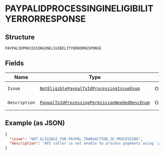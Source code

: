 
# PAYPALIDPROCESSINGINELIGIBILITYERRORRESPONSE

## Structure

`PAYPALIDPROCESSINGINELIGIBILITYERRORRESPONSE`

## Fields

| Name | Type | Tags | Description | Getter | Setter |
|  --- | --- | --- | --- | --- | --- |
| `Issue` | [`NotEligiblePaypalTxIdProcessingIssueEnum`](../../doc/models/not-eligible-paypal-tx-id-processing-issue-enum.md) | Optional | - | NotEligiblePaypalTxIdProcessingIssueEnum getIssue() | setIssue(NotEligiblePaypalTxIdProcessingIssueEnum issue) |
| `Description` | [`PaypalTxIdProcessingPermissionNeededDescEnum`](../../doc/models/paypal-tx-id-processing-permission-needed-desc-enum.md) | Optional | - | PaypalTxIdProcessingPermissionNeededDescEnum getDescription() | setDescription(PaypalTxIdProcessingPermissionNeededDescEnum description) |

## Example (as JSON)

```json
{
  "issue": "NOT_ELIGIBLE_FOR_PAYPAL_TRANSACTION_ID_PROCESSING",
  "description": "API caller is not enable to process payments using `paypal_transaction_id`. Please contact customer support to request permissions to process transactions with PayPal transaction ID."
}
```

